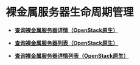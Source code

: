 # 裸金属服务器生命周期管理<a name="bms_api_0705"></a>

-   **[查询裸金属服务器详情（OpenStack原生）](查询裸金属服务器详情（OpenStack原生）.md)**  

-   **[查询裸金属服务器列表（OpenStack原生）](查询裸金属服务器列表（OpenStack原生）.md)**  

-   **[查询裸金属服务器详情列表（OpenStack原生）](查询裸金属服务器详情列表（OpenStack原生）.md)**  


